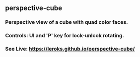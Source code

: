 ## perspective-cube
### Perspective view of a cube with quad color faces.
### Controls: UI and 'P' key for lock-unlcok rotating.
### See Live: https://leroks.github.io/perspective-cube/
